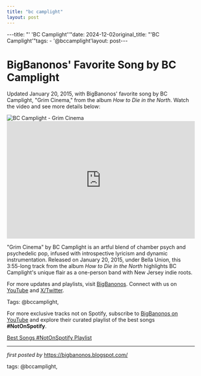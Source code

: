 ```yaml
---
title: "bc camplight"
layout: post
---
```

---title: "' 'BC Camplight''"date: 2024-12-02original_title: "'BC Camplight'"tags:  - '@bccamplight'layout: post---<!-- Post Title --><h1 >BigBanonos' Favorite Song by BC Camplight</h1> <!-- Introductory Text --><p >Updated January 20, 2015, with BigBanonos' favorite song by BC Camplight, "Grim Cinema," from the album *How to Die in the North*. Watch the video and see more details below:</p> <!-- Featured Image --><div > <img src="https://images.bauerhosting.com/marketing/sites/16/2023/05/unnamed.jpg?ar=16%3A9&fit=crop&crop=top&auto=format&w=1440&q=80" alt="BC Camplight - Grim Cinema" /></div> <!-- YouTube Video Embed --><div > <iframe width="100%" height="315" src="https://www.youtube.com/embed/_ScxETWpjX0" title="BC Camplight - Grim Cinema" frameborder="0" allow="accelerometer; autoplay; clipboard-write; encrypted-media; gyroscope; picture-in-picture; web-share" referrerpolicy="strict-origin-when-cross-origin" allowfullscreen></iframe></div> <!-- Song Information --><div > <p>"Grim Cinema" by BC Camplight is an artful blend of chamber psych and psychedelic pop, infused with introspective lyricism and dynamic instrumentation. Released on January 20, 2015, under Bella Union, this 3:55-long track from the album *How to Die in the North* highlights BC Camplight's unique flair as a one-person band with New Jersey indie roots.</p></div> <!-- Footer Links --><div > <p>For more updates and playlists, visit <a href="https://bigbanonos.blogspot.com/" target="_blank">BigBanonos</a>. Connect with us on <a href="https://www.youtube.com/@BigBanonos" target="_blank">YouTube</a> and <a href="https://x.com/bigbanonos" target="_blank">X/Twitter</a>.</p></div> <!-- Tags --><p >Tags: @bccamplight,</p><!--Subscribe and Playlist Links--><div>    <p>For more exclusive tracks not on Spotify, subscribe to <a href="https://www.youtube.com/@BigBanonos" target="_blank">BigBanonos on YouTube</a> and explore their curated playlist of the best songs <strong>#NotOnSpotify</strong>.</p>    <p><a href="https://www.youtube.com/playlist?list=PLtuNtuTatqI0kFahUCbtbfenC_ET5O_tr" target="_blank">Best Songs #NotOnSpotify Playlist<br /></a></p></div><hr /><p><em>first posted by</em> <a href="https://bigbanonos.blogspot.com/" rel="noopener" target="_new">https://bigbanonos.blogspot.com/</a></p><p>tags: @bccamplight,</p>